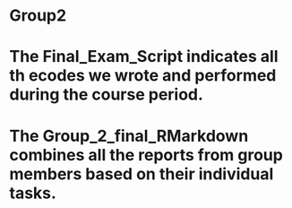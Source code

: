 # Group2
# The Final_Exam_Script indicates all th ecodes we wrote and performed during the course period.
# The Group_2_final_RMarkdown combines all the reports from group members based on their individual tasks.
